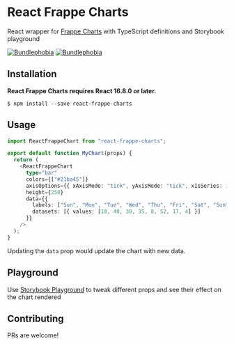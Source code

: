 # React Frappe Charts

React wrapper for [Frappe Charts](https://frappe.io/charts) with TypeScript definitions and Storybook playground

[![Bundlephobia](https://flat.badgen.net/bundlephobia/minzip/react-frappe-charts@1.0.1)](https://bundlephobia.com/result?p=react-frappe-charts) [![Bundlephobia](https://flat.badgen.net/bundlephobia/min/react-frappe-charts@1.0.1)](https://bundlephobia.com/result?p=react-frappe-charts)

## Installation

**React Frappe Charts requires React 16.8.0 or later.**

```shell
$ npm install --save react-frappe-charts
```

## Usage

```ts
import ReactFrappeChart from "react-frappe-charts";

export default function MyChart(props) {
  return (
    <ReactFrappeChart
      type="bar"
      colors={["#21ba45"]}
      axisOptions={{ xAxisMode: "tick", yAxisMode: "tick", xIsSeries: 1 }}
      height={250}
      data={{
        labels: ["Sun", "Mon", "Tue", "Wed", "Thu", "Fri", "Sat", "Sun"],
        datasets: [{ values: [18, 40, 30, 35, 8, 52, 17, 4] }]
      }}
    />
  );
}
```

Updating the `data` prop would update the chart with new data.

## Playground

Use [Storybook Playground](https://react-frappe-charts.netlify.com/?path=/story/playground--default) to tweak different props and see their effect on the chart rendered

## Contributing

PRs are welcome!
